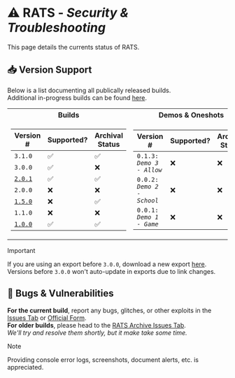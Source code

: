 # :warning: RATS - _Security & Troubleshooting_
This page details the currents status of RATS.

## :inbox_tray: Version Support
Below is a list documenting all publically released builds.<br>
Additional in-progress builds can be found [here](https://github.com/Skadinkle/rats.builds).
<table><tr><th>Builds</th><th>Demos & Oneshots</th></tr><tr><td>

| Version #                                                           | Supported?         | Archival Status    |
| ------------------------------------------------------------------- | ------------------ | ------------------ |
| `3.1.0`                                                             | :white_check_mark: | :white_check_mark: |
| `3.0.0`                                                             | :white_check_mark: | :x:                |
| [`2.0.1`](https://github.com/Skadinkle/rats.builds/tree/main/rv2)   | :white_check_mark: | :white_check_mark: |
| `2.0.0`                                                             | :x:                | :x:                |
| [`1.5.0`](https://github.com/Skadinkle/rats.builds/tree/main/rv1.5) | :x:                | :white_check_mark: |
| `1.1.0`                                                             | :x:                | :x:                |
| [`1.0.0`](https://github.com/Skadinkle/rats.builds/tree/main/rv1)   | :white_check_mark: | :white_check_mark: |
</td><td>

| Version #                                                           | Supported?         | Archival Status    |
| ------------------------------------------------------------------- | ------------------ | ------------------ |
| `0.1.3:` _`Demo 3 - Allow`_                                         | :x:                | :x:                |
| `0.0.2:` _`Demo 2 - School`_                                        | :x:                | :x:                |
| `0.0.1:` _`Demo 1 - Game`_                                          | :x:                | :x:                |
</td></tr></table>

> [!IMPORTANT]
> If you are using an export before `3.0.0`, download a new export [here](https://github.com/Skadinkle/rats/tree/main/exports).<br>
> Versions before `3.0.0` won't auto-update in exports due to link changes.

## :space_invader: Bugs & Vulnerabilities
**For the current build**, report any bugs, glitches, or other exploits in the [Issues Tab](https://github.com/Skadinkle/rats/issues) or [Official Form](https://forms.gle/7VkWcQj1Sue1Zdit9).<br>
**For older builds**, please head to the [RATS Archive Issues Tab](https://github.com/Skadinkle/rats.archive/issues).<br>
_We'll try and resolve them shortly, but it make take some time._
> [!NOTE]
> Providing console error logs, screenshots, document alerts, etc. is appreciated.